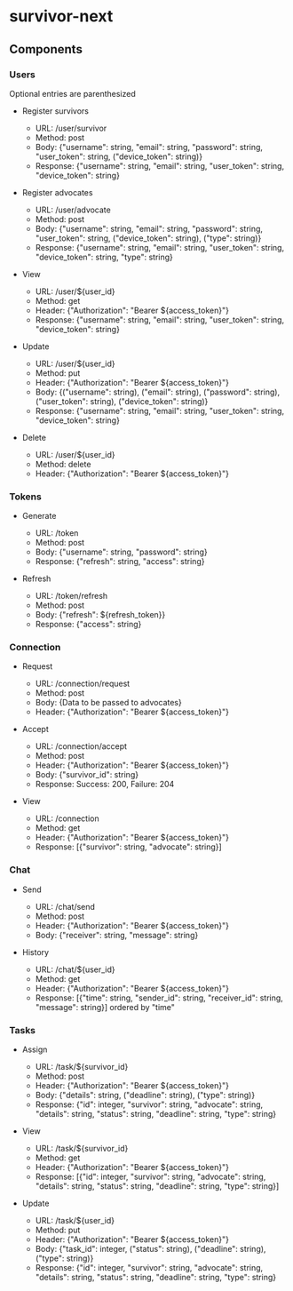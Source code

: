 # survivor-next

## Components

### Users


Optional entries are parenthesized

* Register survivors
    * URL: /user/survivor
    * Method: post
    * Body: {"username": string, "email": string, "password": string, "user_token": string, ("device_token": string)}
    * Response: {"username": string, "email": string, "user_token": string, "device_token": string}

* Register advocates
    * URL: /user/advocate
    * Method: post
    * Body: {"username": string, "email": string, "password": string, "user_token": string, ("device_token": string), ("type": string)}
    * Response: {"username": string, "email": string, "user_token": string, "device_token": string, "type": string}

* View
    * URL: /user/${user_id}
    * Method: get
    * Header: {"Authorization": "Bearer ${access_token}"}
    * Response: {"username": string, "email": string, "user_token": string, "device_token": string}

* Update
    * URL: /user/${user_id}
    * Method: put
    * Header: {"Authorization": "Bearer ${access_token}"}
    * Body: {("username": string), ("email": string), ("password": string), ("user_token": string), ("device_token": string)}
    * Response: {"username": string, "email": string, "user_token": string, "device_token": string}

* Delete
    * URL: /user/${user_id}
    * Method: delete
    * Header: {"Authorization": "Bearer ${access_token}"}

### Tokens

* Generate
    * URL: /token
    * Method: post
    * Body: {"username": string, "password": string}
    * Response: {"refresh": string, "access": string}

* Refresh
    * URL: /token/refresh
    * Method: post
    * Body: {"refresh": ${refresh_token}}
    * Response: {"access": string}
    
### Connection

* Request
    * URL: /connection/request
    * Method: post
    * Body: {Data to be passed to advocates}
    * Header: {"Authorization": "Bearer ${access_token}"}
    
* Accept
    * URL: /connection/accept
    * Method: post
    * Header: {"Authorization": "Bearer ${access_token}"}
    * Body: {"survivor_id": string}
    * Response: Success: 200, Failure: 204

* View
    * URL: /connection
    * Method: get
    * Header: {"Authorization": "Bearer ${access_token}"}
    * Response: [{"survivor": string, "advocate": string}]
    
### Chat

* Send
    * URL: /chat/send
    * Method: post
    * Header: {"Authorization": "Bearer ${access_token}"}
    * Body: {"receiver": string, "message": string}
    
* History
    * URL: /chat/${user_id}
    * Method: get
    * Header: {"Authorization": "Bearer ${access_token}"}
    * Response: [{"time": string, "sender_id": string, "receiver_id": string, "message": string}] ordered by "time"
    
 ### Tasks

* Assign
    * URL: /task/${survivor_id}
    * Method: post
    * Header: {"Authorization": "Bearer ${access_token}"}
    * Body: {"details": string, ("deadline": string), ("type": string)}    
    * Response: {"id": integer, "survivor": string, "advocate": string, "details": string, "status": string, "deadline": string, "type": string}

* View
    * URL: /task/${survivor_id}
    * Method: get
    * Header: {"Authorization": "Bearer ${access_token}"}
    * Response: [{"id": integer, "survivor": string, "advocate": string, "details": string, "status": string, "deadline": string, "type": string}]

* Update
    * URL: /task/${user_id}
    * Method: put
    * Header: {"Authorization": "Bearer ${access_token}"}
    * Body: {"task_id": integer, ("status": string), ("deadline": string), ("type": string)}
    * Response: {"id": integer, "survivor": string, "advocate": string, "details": string, "status": string, "deadline": string, "type": string}
